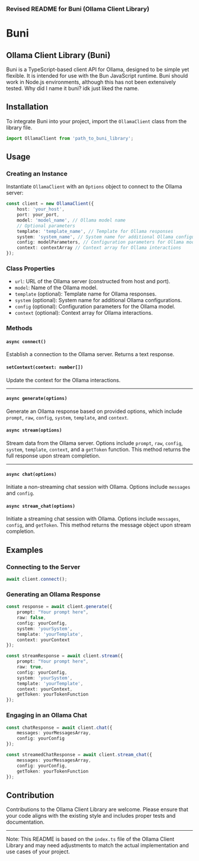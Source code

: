 ### Revised README for Buni (Ollama Client Library)

# Buni

## Ollama Client Library (Buni)

Buni is a TypeScript-based client API for Ollama, designed to be simple yet flexible. It is intended for use with the Bun JavaScript runtime. Buni should work in Node.js environments, although this has not been extensively tested.
Why did I name it buni? idk just liked the name.

## Installation

To integrate Buni into your project, import the `OllamaClient` class from the library file.

```typescript
import OllamaClient from 'path_to_buni_library';
```

## Usage

### Creating an Instance

Instantiate `OllamaClient` with an `Options` object to connect to the Ollama server:

```ts
const client = new OllamaClient({
    host: 'your_host',
    port: your_port,
    model: 'model_name', // Ollama model name
    // Optional parameters
    template: 'template_name', // Template for Ollama responses
    system: 'system_name', // System name for additional Ollama configurations
    config: modelParameters, // Configuration parameters for Ollama model
    context: contextArray // Context array for Ollama interactions
});
```

### Class Properties

- `url`: URL of the Ollama server (constructed from host and port).
- `model`: Name of the Ollama model.
- `template` (optional): Template name for Ollama responses.
- `system` (optional): System name for additional Ollama configurations.
- `config` (optional): Configuration parameters for the Ollama model.
- `context` (optional): Context array for Ollama interactions.

### Methods

#### `async connect()`

Establish a connection to the Ollama server. Returns a text response.

#### `setContext(context: number[])`

Update the context for the Ollama interactions.

---

#### `async generate(options)`

Generate an Ollama response based on provided options, which include `prompt`, `raw`, `config`, `system`, `template`, and `context`.

#### `async stream(options)`

Stream data from the Ollama server. Options include `prompt`, `raw`, `config`, `system`, `template`, `context`, and a `getToken` function. This method returns the full response upon stream completion.

---

#### `async chat(options)`

Initiate a non-streaming chat session with Ollama. Options include `messages` and `config`.

#### `async stream_chat(options)`

Initiate a streaming chat session with Ollama. Options include `messages`, `config`, and `getToken`. This method returns the message object upon stream completion.

## Examples

### Connecting to the Server

```ts
await client.connect();
```

### Generating an Ollama Response

```ts
const response = await client.generate({
    prompt: "Your prompt here",
    raw: false,
    config: yourConfig,
    system: 'yourSystem',
    template: 'yourTemplate',
    context: yourContext
});

const streamResponse = await client.stream({
    prompt: "Your prompt here",
    raw: true,
    config: yourConfig,
    system: 'yourSystem',
    template: 'yourTemplate',
    context: yourContext,
    getToken: yourTokenFunction
});
```

### Engaging in an Ollama Chat

```ts
const chatResponse = await client.chat({
    messages: yourMessagesArray,
    config: yourConfig
});

const streamedChatResponse = await client.stream_chat({
    messages: yourMessagesArray,
    config: yourConfig,
    getToken: yourTokenFunction
});
```

## Contribution

Contributions to the Ollama Client Library are welcome. Please ensure that your code aligns with the existing style and includes proper tests and documentation.

---

Note: This README is based on the `index.ts` file of the Ollama Client Library and may need adjustments to match the actual implementation and use cases of your project.